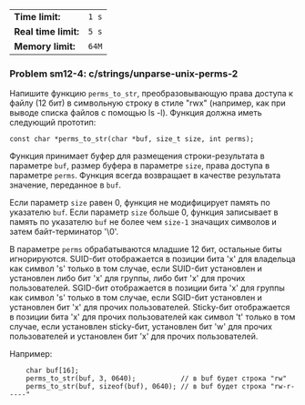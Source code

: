 |                      |       |
|----------------------|-------|
| **Time limit:**      | `1 s` |
| **Real time limit:** | `5 s` |
| **Memory limit:**    | `64M` |


### Problem sm12-4: c/strings/unparse-unix-perms-2

Напишите функцию `perms_to_str`, преобразовывающую права доступа к файлу (12 бит) в символьную
строку в стиле "rwx" (например, как при выводе списка файлов с помощью ls -l). Функция должна иметь
следующий прототип:

    
    
    const char *perms_to_str(char *buf, size_t size, int perms);

Функция принимает буфер для размещения строки-результата в параметре `buf`, размер буфера в
параметре `size`, права доступа в параметре `perms`. Функция всегда возвращает в качестве результата
значение, переданное в `buf`.

Если параметр `size` равен 0, функция не модифицирует память по указателю `buf`. Если параметр
`size` больше 0, функция записывает в память по указателю `buf` не более чем `size-1` значащих
символов и затем байт-терминатор '\0'.

В параметре `perms` обрабатываются младшие 12 бит, остальные биты игнорируются. SUID-бит
отображается в позиции бита 'x' для владельца как символ 's' только в том случае, если SUID-бит
установлен и установлен либо бит 'x' для группы, либо бит 'x' для прочих пользователей. SGID-бит
отображается в позиции бита 'x' для группы как символ 's' только в том случае, если SGID-бит
установлен и установлен бит 'x' для прочих пользователей. Sticky-бит отображается в позиции бита 'x'
для прочих пользователей как символ 't' только в том случае, если установлен sticky-бит, установлен
бит 'w' для прочих пользователей и установлен бит 'x' для прочих пользователей.

Например:

    
    
        char buf[16];
        perms_to_str(buf, 3, 0640);           // в buf будет строка "rw"
        perms_to_str(buf, sizeof(buf), 0640); // в buf будет строка "rw-r-----"
    

